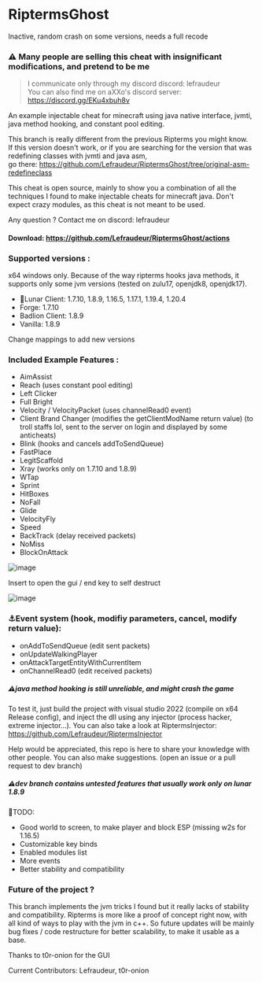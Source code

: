 ﻿# RiptermsGhost

Inactive, random crash on some versions, needs a full recode

### ⚠️ Many people are selling this cheat with insignificant modifications, and pretend to be me
> I communicate only through my discord discord: lefraudeur\
> You can also find me on aXXo's discord server: https://discord.gg/EKu4xbuh8v

An example injectable cheat for minecraft using java native interface, jvmti, java method hooking, and constant pool editing.

This branch is really different from the previous Ripterms you might know. 
<br/>If this version doesn't work, or if you are searching for the version that was redefining classes with jvmti and java asm, 
<br/>go there: https://github.com/Lefraudeur/RiptermsGhost/tree/original-asm-redefineclass

This cheat is open source, mainly to show you a combination of all the techniques I found to make injectable cheats for minecraft java.
Don't expect crazy modules, as this cheat is not meant to be used.

Any question ? Contact me on discord: lefraudeur

#### Download: https://github.com/Lefraudeur/RiptermsGhost/actions

### Supported versions :
x64 windows only. Because of the way ripterms hooks java methods, it supports only some jvm versions (tested on zulu17, openjdk8, openjdk17).
- 🌙Lunar Client: 1.7.10, 1.8.9, 1.16.5, 1.17.1, 1.19.4, 1.20.4
- Forge: 1.7.10
- Badlion Client: 1.8.9
- Vanilla: 1.8.9

Change mappings to add new versions

### Included Example Features :
- AimAssist
- Reach (uses constant pool editing)
- Left Clicker
- Full Bright
- Velocity / VelocityPacket (uses channelRead0 event)
- Client Brand Changer (modifies the getClientModName return value) (to troll staffs lol, sent to the server on login and displayed by some anticheats)
- Blink (hooks and cancels addToSendQueue)
- FastPlace
- LegitScaffold
- Xray (works only on 1.7.10 and 1.8.9)
- WTap
- Sprint
- HitBoxes
- NoFall
- Glide
- VelocityFly
- Speed
- BackTrack (delay received packets)
- NoMiss
- BlockOnAttack

![image](https://github.com/Lefraudeur/RiptermsGhost/assets/91006387/39690baa-859a-4ea2-a9b0-dfbc8cbfe472)

Insert to open the gui / end key to self destruct

<!-- ![image](https://github.com/Lefraudeur/RiptermsGhost/assets/91006387/9957d440-6bee-4f18-b1bd-5c90fd535bd8) -->
![image](https://api.stargaze.cloud/file/uploads/Ripterms_New_UI_By_tor.png)


### ⚓Event system (hook, modifiy parameters, cancel, modify return value):
- onAddToSendQueue (edit sent packets)
- onUpdateWalkingPlayer
- onAttackTargetEntityWithCurrentItem
- onChannelRead0 (edit received packets)
##### ⚠java method hooking is still unreliable, and might crash the game

To test it, just build the project with visual studio 2022 (compile on x64 Release config), and inject the dll using any injector (process hacker, extreme injector...).
You can also take a look at RiptermsInjector: https://github.com/Lefraudeur/RiptermsInjector

Help would be appreciated, this repo is here to share your knowledge with other people. You can also make suggestions. (open an issue or a pull request to dev branch)
##### ⚠dev branch contains untested features that usually work only on lunar 1.8.9

📃TODO: 
- Good world to screen, to make player and block ESP (missing w2s for 1.16.5)
- Customizable key binds
- Enabled modules list
- More events
- Better stability and compatibility


### Future of the project ?
This branch implements the jvm tricks I found but it really lacks of stability and compatibility.
Ripterms is more like a proof of concept right now, with all kind of ways to play with the jvm in c++.
So future updates will be mainly bug fixes / code restructure for better scalability, to make it usable as a base.

Thanks to t0r-onion for the GUI

Current Contributors:
Lefraudeur,
t0r-onion
